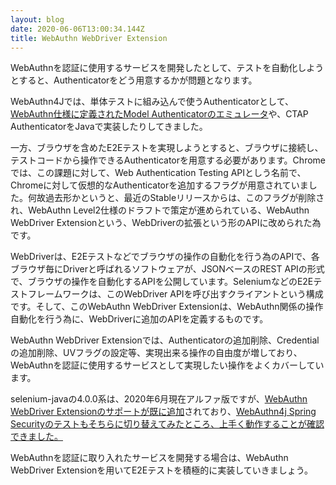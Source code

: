 ```yaml
---
layout: blog
date: 2020-06-06T13:00:34.144Z
title: WebAuthn WebDriver Extension
---
```

<!--StartFragment-->

WebAuthnを認証に使用するサービスを開発したとして、テストを自動化しようとすると、Authenticatorをどう用意するかが問題となります。

WebAuthn4Jでは、単体テストに組み込んで使うAuthenticatorとして、[WebAuthn仕様に定義されたModel Authenticatorのエミュレータ](https://github.com/webauthn4j/webauthn4j/tree/master/webauthn4j-test/src/main/java/com/webauthn4j/test/authenticator/webauthn)や、CTAP AuthenticatorをJavaで実装したりしてきました。

一方、ブラウザを含めたE2Eテストを実現しようとすると、ブラウザに接続し、テストコードから操作できるAuthenticatorを用意する必要があります。Chromeでは、この課題に対して、Web Authentication Testing APIとしう名前で、Chromeに対して仮想的なAuthenticatorを追加するフラグが用意されていました。何故過去形かというと、最近のStableリリースからは、このフラグが削除され、WebAuthn Level2仕様のドラフトで策定が進められている、WebAuthn WebDriver Extensionという、WebDriverの拡張という形のAPIに改められた為です。

WebDriverは、E2Eテストなどでブラウザの操作の自動化を行う為のAPIで、各ブラウザ毎にDriverと呼ばれるソフトウェアが、JSONベースのREST APIの形式で、ブラウザの操作を自動化するAPIを公開しています。SeleniumなどのE2Eテストフレームワークは、このWebDriver APIを呼び出すクライアントという構成です。そして、このWebAuthn WebDriver Extensionは、WebAuthn関係の操作自動化を行う為に、WebDriverに追加のAPIを定義するものです。

WebAuthn WebDriver Extensionでは、Authenticatorの追加削除、Credentialの追加削除、UVフラグの設定等、実現出来る操作の自由度が増しており、WebAuthnを認証に使用するサービスとして実現したい操作をよくカバーしています。

selenium-javaの4.0.0系は、2020年6月現在アルファ版ですが、[WebAuthn WebDriver Extensionのサポートが既に追加](https://github.com/SeleniumHQ/selenium/issues/7753)されており、[WebAuthn4j Spring Securityのテストもそちらに切り替えてみたところ、上手く動作することが確認できました。](https://github.com/webauthn4j/webauthn4j-spring-security/blob/368681da1d4c2c23b97c6f1e80bebfb7ed0df3ca/samples/spa/src/test/java/e2e/RegistrationAndAuthenticationE2ETest.java#L74-L75)

WebAuthnを認証に取り入れたサービスを開発する場合は、WebAuthn WebDriver Extensionを用いてE2Eテストを積極的に実装していきましょう。

<!--EndFragment-->